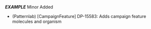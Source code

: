 ___EXAMPLE___
Minor
Added
- (Patternlab) [CampaignFeature] DP-15583: Adds campaign feature molecules and organism
